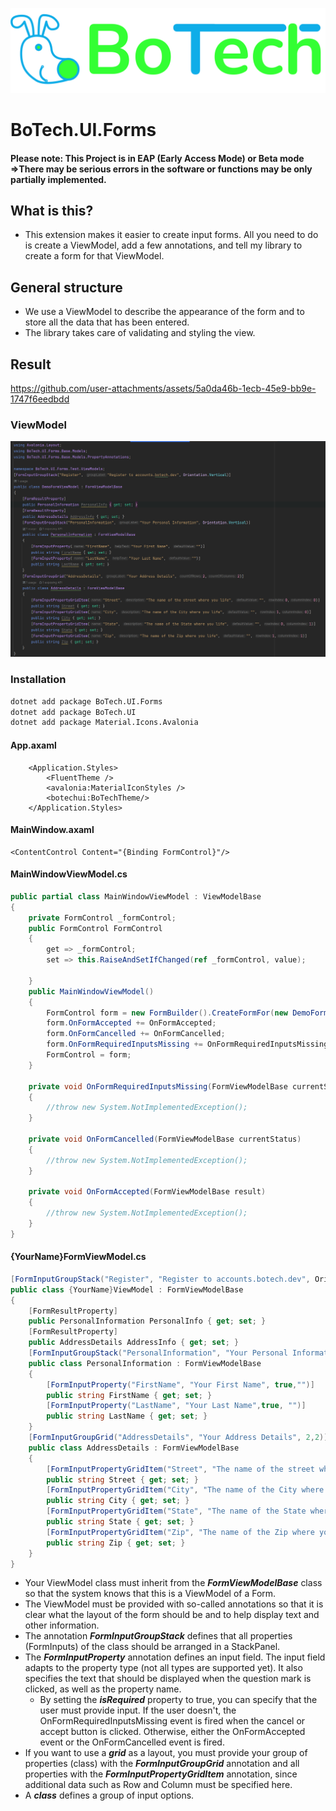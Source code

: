 ﻿![BoTech Logo](https://raw.githubusercontent.com/BoTech-Development/BoTech.UI/master/ReadmeAssets/BoTechLogoComplete.png)

# BoTech.UI.Forms
#### Please note: This Project is in EAP (Early Access Mode) or Beta mode =>There may be serious errors in the software or functions may be only partially implemented. 

## What is this?
+ This extension makes it easier to create input forms. All you need to do is create a ViewModel, add a few annotations, and tell my library to create a form for that ViewModel.

## General structure
+ We use a ViewModel to describe the appearance of the form and to store all the data that has been entered. 
+ The library takes care of validating and styling the view.

## Result
https://github.com/user-attachments/assets/5a0da46b-1ecb-45e9-bb9e-1747f6eedbdd

### ViewModel
![Demo ViewModel](https://raw.githubusercontent.com/BoTech-Development/BoTech.UI.Forms/master/ReadmeAssets/DemoViewModel.png)


### Installation 
````bash
dotnet add package BoTech.UI.Forms
dotnet add package BoTech.UI
dotnet add package Material.Icons.Avalonia
````

#### App.axaml

````xaml
    <Application.Styles>
        <FluentTheme />
        <avalonia:MaterialIconStyles />
        <botechui:BoTechTheme/>
    </Application.Styles>
````

#### MainWindow.axaml
````xaml
<ContentControl Content="{Binding FormControl}"/>
````

#### MainWindowViewModel.cs
````c#
public partial class MainWindowViewModel : ViewModelBase
{
    private FormControl _formControl;
    public FormControl FormControl 
    { 
        get => _formControl; 
        set => this.RaiseAndSetIfChanged(ref _formControl, value);
        
    }
    public MainWindowViewModel()
    {
        FormControl form = new FormBuilder().CreateFormFor(new DemoFormViewModel());
        form.OnFormAccepted += OnFormAccepted;
        form.OnFormCancelled += OnFormCancelled;
        form.OnFormRequiredInputsMissing += OnFormRequiredInputsMissing;
        FormControl = form;
    }

    private void OnFormRequiredInputsMissing(FormViewModelBase currentStatusOrResult, List<FormProperty> missingInputs, FormResultOption result)
    {
        //throw new System.NotImplementedException();
    }

    private void OnFormCancelled(FormViewModelBase currentStatus)
    {
        //throw new System.NotImplementedException();
    }

    private void OnFormAccepted(FormViewModelBase result)
    {
        //throw new System.NotImplementedException();
    }
}
````
#### {YourName}FormViewModel.cs
````c#
[FormInputGroupStack("Register", "Register to accounts.botech.dev", Orientation.Vertical)]
public class {YourName}ViewModel : FormViewModelBase
{
    [FormResultProperty]
    public PersonalInformation PersonalInfo { get; set; }
    [FormResultProperty]
    public AddressDetails AddressInfo { get; set; }
    [FormInputGroupStack("PersonalInformation", "Your Personal Information", Orientation.Vertical)]
    public class PersonalInformation : FormViewModelBase
    {
        [FormInputProperty("FirstName", "Your First Name", true,"")]
        public string FirstName { get; set; }
        [FormInputProperty("LastName", "Your Last Name",true, "")]
        public string LastName { get; set; }
    }
    [FormInputGroupGrid("AddressDetails", "Your Address Details", 2,2)]
    public class AddressDetails : FormViewModelBase
    {
        [FormInputPropertyGridItem("Street", "The name of the street where you life",false ,"", 0,0)]
        public string Street { get; set; }
        [FormInputPropertyGridItem("City", "The name of the City where you life", false,"", 1,0)]
        public string City { get; set; }
        [FormInputPropertyGridItem("State", "The name of the State where you life", false,"", 0,1)]
        public string State { get; set; }
        [FormInputPropertyGridItem("Zip", "The name of the Zip where you life", false,"", 1,1)]
        public string Zip { get; set; }
    }
}
````
+ Your ViewModel class must inherit from the ***FormViewModelBase*** class so that the system knows that this is a ViewModel of a Form.
+ The ViewModel must be provided with so-called annotations so that it is clear what the layout of the form should be and to help display text and other information.
+ The annotation ***FormInputGroupStack*** defines that all properties (FormInputs) of the class should be arranged in a StackPanel.
+ The ***FormInputProperty*** annotation defines an input field. The input field adapts to the property type (not all types are supported yet). It also specifies the text that should be displayed when the question mark is clicked, as well as the property name.
  + By setting the ***isRequired*** property to true, you can specify that the user must provide input. If the user doesn't, the OnFormRequiredInputsMissing event is fired when the cancel or accept button is clicked. Otherwise, either the OnFormAccepted event or the OnFormCancelled event is fired.
+ If you want to use a ***grid*** as a layout, you must provide your group of properties (class) with the ***FormInputGroupGrid*** annotation and all properties with the ***FormInputPropertyGridItem*** annotation, since additional data such as Row and Column must be specified here.
+ A ***class*** defines a group of input options.